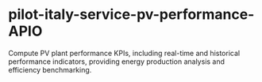 # pilot-italy-service-pv-performance-APIO
Compute PV plant performance KPIs, including real-time and historical performance indicators, providing energy production analysis and efficiency benchmarking.
